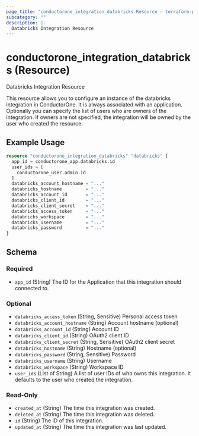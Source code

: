 ```yaml
---
page_title: "conductorone_integration_databricks Resource - terraform-provider-conductorone"
subcategory: ""
description: |-
  Databricks Integration Resource
---
```


# conductorone_integration_databricks (Resource)

Databricks Integration Resource

This resource allows you to configure an instance of the databricks integration in ConductorOne.
It is always associated with an application. Optionally you can specify the list of users who are owners of the integration.
If owners are not specified, the integration will be owned by the user who created the resource.

## Example Usage

```terraform
resource "conductorone_integration_databricks" "databricks" {
  app_id = conductorone_app.databricks.id
  user_ids = [
    conductorone_user.admin.id
  ]
  databricks_account_hostname = "..."
  databricks_hostname         = "..."
  databricks_account_id       = "..."
  databricks_client_id        = "..."
  databricks_client_secret    = "..."
  databricks_access_token     = "..."
  databricks_workspace        = "..."
  databricks_username         = "..."
  databricks_password         = "..."
}
```

<!-- schema generated by tfplugindocs -->
## Schema

### Required

- `app_id` (String) The ID for the Application that this integration should connected to.

### Optional

- `databricks_access_token` (String, Sensitive) Personal access token
- `databricks_account_hostname` (String) Account hostname (optional)
- `databricks_account_id` (String) Account ID
- `databricks_client_id` (String) OAuth2 client ID
- `databricks_client_secret` (String, Sensitive) OAuth2 client secret
- `databricks_hostname` (String) Hostname (optional)
- `databricks_password` (String, Sensitive) Password
- `databricks_username` (String) Username
- `databricks_workspace` (String) Workspace ID
- `user_ids` (List of String) A list of user IDs of who owns this integration. It defaults to the user who created the integration.

### Read-Only

- `created_at` (String) The time this integration was created.
- `deleted_at` (String) The time this integration was deleted.
- `id` (String) The ID of this integration.
- `updated_at` (String) The time this integration was last updated.
